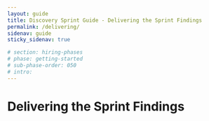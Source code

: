 ```yaml
---
layout: guide
title: Discovery Sprint Guide - Delivering the Sprint Findings
permalink: /delivering/
sidenav: guide
sticky_sidenav: true

# section: hiring-phases
# phase: getting-started
# sub-phase-order: 050
# intro: 
---
```


# Delivering the Sprint Findings
